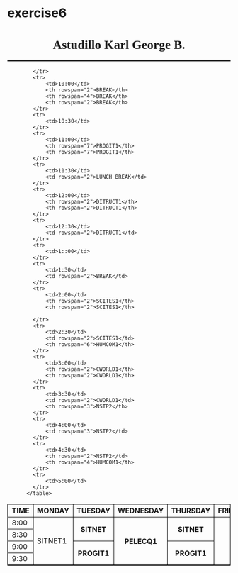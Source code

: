 # exercise6
<!DOCTYPE html>
<html>
<body>
    <style>
        table, th, td {
          border: 1px solid black;
        }
        table {
  border-spacing: 10px;
}
        </style>
    <h1 style="text-align: center;font-family: Times New Roman;">Astudillo Karl George B.</h1>
    <table id = "t01">
        <table border= "1" align="center" >
            <tr>
              <th>TIME</th>
              <th>MONDAY</th>
              <th>TUESDAY</th>
              <th>WEDNESDAY</th>
              <th>THURSDAY</th>
              <th>FRIDAY</th>
              <th>SATURDAY</th>
            </tr>
            <tr>
              <td>8:00</td>
              <td rowspan="7">SITNET1</td>
              <th rowspan="2">SITNET</th>
              <th rowspan="4">PELECQ1</th>
              <th rowspan="2">SITNET</th>
            </tr>
            <tr>
              <td>8:30</td>
            </tr>
            <tr>
                <td>9:00</td>
                <th rowspan="2">PROGIT1</th>
                <th rowspan="2">PROGIT1</th>
            </tr>
            <tr>
                <td>9:30</td>
                
            </tr>
            <tr>
                <td>10:00</td>
                <th rowspan="2">BREAK</th>
                <th rowspan="4">BREAK</th>
                <th rowspan="2">BREAK</th>
            </tr>
            <tr>
                <td>10:30</td>
            </tr>
            <tr>
                <td>11:00</td>
                <th rowspan="7">PROGIT1</th>
                <th rowspan="7">PROGIT1</th>
            </tr>
            <tr>
                <td>11:30</td>
                <td rowspan="2">LUNCH BREAK</td>
            </tr>
            <tr>
                <td>12:00</td>
                <th rowspan="2">DITRUCT1</th>
                <th rowspan="2">DITRUCT1</th>
            </tr>
            <tr>
                <td>12:30</td>
                <td rowspan="2">DITRUCT1</td>
            </tr>
            <tr>
                <td>1::00</td>
            </tr>
            <tr>
                <td>1:30</td>
                <td rowspan="2">BREAK</td>
            </tr>
            <tr>
                <td>2:00</td>
                <th rowspan="2">SCITES1</th>
                <th rowspan="2">SCITES1</th>
                
            </tr>
            <tr>
                <td>2:30</td>
                <td rowspan="2">SCITES1</td>
                <th rowspan="6">HUMCOM1</th>
            </tr>
            <tr>
                <td>3:00</td>
                <th rowspan="2">CWORLD1</th>
                <th rowspan="2">CWORLD1</th>
            </tr>
            <tr>
                <td>3:30</td>
                <td rowspan="2">CWORLD1</td>
                <th rowspan="3">NSTP2</th>
            </tr>
            <tr>
                <td>4:00</td>
                <td rowspan="3">NSTP2</td>
            </tr>
            <tr>
                <td>4:30</td>
                <th rowspan="2">NSTP2</td>
                <th rowspan="4">HUMCOM1</th>
            </tr>
            <tr>
                <td>5:00</td>
            </tr>
          </table>
